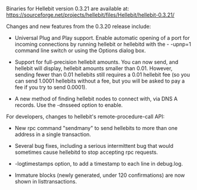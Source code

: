 Binaries for Hellebit version 0.3.21 are available at:
  https://sourceforge.net/projects/hellebit/files/Hellebit/hellebit-0.3.21/

Changes and new features from the 0.3.20 release include:

* Universal Plug and Play support.  Enable automatic opening of a port for incoming connections by running hellebit or hellebitd with the - -upnp=1 command line switch or using the Options dialog box.

* Support for full-precision hellebit amounts.  You can now send, and hellebit will display, hellebit amounts smaller than 0.01.  However, sending fewer than 0.01 hellebits still requires a 0.01 hellebit fee (so you can send 1.0001 hellebits without a fee, but you will be asked to pay a fee if you try to send 0.0001).

* A new method of finding hellebit nodes to connect with, via DNS A records. Use the -dnsseed option to enable.

For developers, changes to hellebit's remote-procedure-call API:

* New rpc command "sendmany" to send hellebits to more than one address in a single transaction.

* Several bug fixes, including a serious intermittent bug that would sometimes cause hellebitd to stop accepting rpc requests. 

* -logtimestamps option, to add a timestamp to each line in debug.log.

* Immature blocks (newly generated, under 120 confirmations) are now shown in listtransactions.

